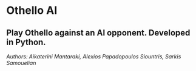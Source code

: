 # Othello AI

## Play Othello against an AI opponent. Developed in Python.

*Authors: Aikaterini Mantaraki, Alexios Papadopoulos Siountris, Sarkis Samouelian*
